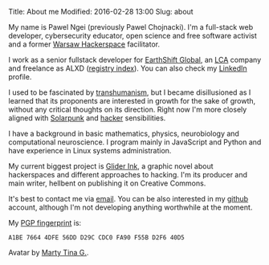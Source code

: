 Title: About me
Modified: 2016-02-28 13:00
Slug: about

My name is Pawel Ngei (previously Pawel Chojnacki). I'm a full-stack web developer, cybersecurity educator, open science and free software activist and a former [Warsaw Hackerspace] facilitator.

I work as a senior fullstack developer for [EarthShift Global](https://earthshiftglobal.com/), an [LCA](https://en.wikipedia.org/wiki/Life-cycle_assessment) company and freelance as ALXD ([registry index](https://prod.ceidg.gov.pl/CEIDG/CEIDG.Public.UI/SearchDetails.aspx?Id=d9303664-0fe2-4dc0-aecb-797877c2d1ba)). You can also check my [LinkedIn](https://www.linkedin.com/in/paul-ngei-19227983/) profile.

I used to be fascinated by [transhumanism](https://en.wikipedia.org/wiki/Transhumanism), but I became disillusioned as I learned that its proponents are interested in growth for the sake of growth, without any critical thoughts on its direction. Right now I'm more closely aligned with [Solarpunk](https://en.wikipedia.org/wiki/Solarpunk) and [hacker](https://en.wikipedia.org/wiki/Hacker_ethic) sensibilities.

I have a background in basic mathematics, physics, neurobiology and computational neuroscience. I program mainly in JavaScript and Python and have experience in Linux systems administration.

My current biggest project is [Glider Ink](https://glider.ink/), a graphic novel about hackerspaces and different approaches to hacking. I'm its producer and main writer, hellbent on publishing it on Creative Commons.

It's best to contact me via [email]. You can be also interested in my [github] account, although I'm not developing anything worthwhile at the moment.

My <a href="http://pgp.mit.edu/pks/lookup?op=vindex&search=0xFA90F55BD2F640D5">PGP fingerprint</a> is:

    A1BE 7664 4DFE 56DD D29C CDC0 FA90 F55B D2F6 40D5

Avatar by [Marty Tina G.](http://martygart.weebly.com/).

[Warsaw Hackerspace]: https://hackerspace.pl/
[transhumanist]: http://rationalwiki.org/wiki/Transhumanism
[email]: mailto:alxd(AT)alxd.org
[Mastodon]: https://chaos.social/@alxd
[github]: https://github.com/pawelngei
